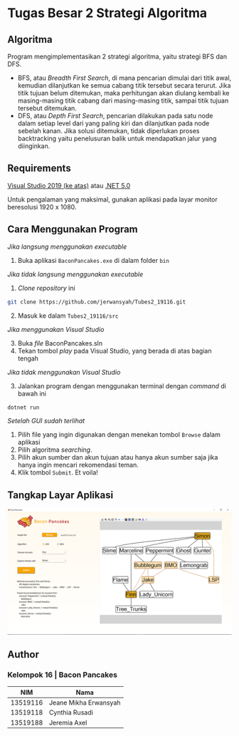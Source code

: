 # Tugas Besar 2 Strategi Algoritma

## Algoritma
Program mengimplementasikan 2 strategi algoritma, yaitu strategi BFS dan DFS.
<br>
* BFS, atau *Breadth First Search*, di mana pencarian dimulai dari titik awal, kemudian dilanjutkan ke semua cabang titik tersebut secara terurut. Jika titik tujuan belum ditemukan, maka perhitungan akan diulang kembali ke masing-masing titik cabang dari masing-masing titik, sampai titik tujuan tersebut ditemukan.
* DFS, atau *Depth First Search*, pencarian dilakukan pada satu node dalam setiap level dari yang paling kiri dan dilanjutkan pada node sebelah kanan. Jika solusi ditemukan, tidak diperlukan proses backtracking yaitu penelusuran balik untuk mendapatkan jalur yang diinginkan.

## Requirements
[Visual Studio 2019 (ke atas)](https://visualstudio.microsoft.com/downloads/)
atau
[.NET 5.0](https://dotnet.microsoft.com/download)

Untuk pengalaman yang maksimal, gunakan aplikasi pada layar monitor beresolusi 1920 x 1080.

## Cara Menggunakan Program
*Jika langsung menggunakan executable*
1. Buka aplikasi `BaconPancakes.exe` di dalam folder `bin`

*Jika tidak langsung menggunakan executable*
1. *Clone repository* ini 
```sh
git clone https://github.com/jerwansyah/Tubes2_19116.git
```
2. Masuk ke dalam `Tubes2_19116/src`

*Jika menggunakan Visual Studio*

3. Buka *file* BaconPancakes.sln
4. Tekan tombol *play* pada Visual Studio, yang berada di atas bagian tengah

*Jika tidak menggunakan Visual Studio*

3. Jalankan program dengan menggunakan terminal dengan _command_ di bawah ini
```sh
dotnet run
```

*Setelah GUI sudah terlihat*
1. Pilih file yang ingin digunakan dengan menekan tombol `Browse` dalam aplikasi
2. Pilih algoritma _searching_.
3. Pilih akun sumber dan akun tujuan atau hanya akun sumber saja jika hanya ingin mencari rekomendasi teman.
4. Klik tombol `Submit`. Et voila!

## Tangkap Layar Aplikasi
![Tangkap Layar](./doc/app.png)

## Author
### Kelompok 16 | Bacon Pancakes
| NIM      | Nama                  |
|----------|-----------------------|
| 13519116 | Jeane Mikha Erwansyah |
| 13519118 | Cynthia Rusadi        |
| 13519188 | Jeremia Axel          |
